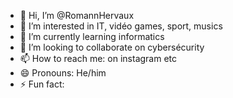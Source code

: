 - 👋 Hi, I’m @RomannHervaux
- 👀 I’m interested in IT, vidéo games, sport, musics
- 🌱 I’m currently learning informatics
- 💞️ I’m looking to collaborate on cybersécurity
- 📫 How to reach me: on instagram etc
- 😄 Pronouns: He/him
- ⚡ Fun fact: 

<!---
RomannHervaux/RomannHervaux is a ✨ special ✨ repository because its `README.md` (this file) appears on your GitHub profile.
You can click the Preview link to take a look at your changes.
--->
